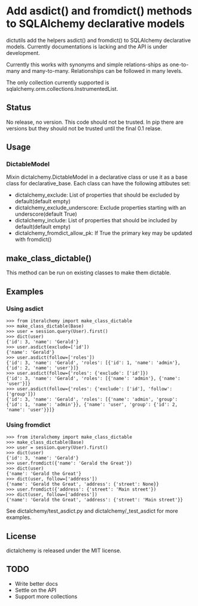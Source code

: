 # Add asdict() and fromdict() methods to SQLAlchemy declarative models

dictutils add the helpers asdict() and fromdict() to SQLAlchemy declarative models. Currently documentations is lacking and the API is under development.

Currently this works with synonyms and simple relations-ships as one-to-many and many-to-many. Relationships can be followed in many levels.

The only collection currently supported is sqlalchemy.orm.collections.InstrumentedList.

## Status

No release, no version. This code should not be trusted. In pip there are versions but they should not be trusted until the final 0.1 relase.

## Usage

### DictableModel

Mixin dictalchemy.DictableModel in a declarative class or use it as a base class for declarative\_base. Each class can have the following attibutes set:

* dictalchemy\_exclude: List of properties that should be excluded by default(default empty)
* dictalchemy\_exclude\_underscore: Exclude properties starting with an underscore(default True)
* dictalchemy\_include: List of properties that should be included by default(default empty)
* dictalchemy\_fromdict\_allow\_pk: If True the primary key may be updated with fromdict()

## make\_class\_dictable()

This method can be run on existing classes to make them dictable.

## Examples

### Using asdict

```
>>> from iteralchemy import make_class_dictable
>>> make_class_dictable(Base)
>>> user = session.query(User).first()
>>> dict(user)
{'id': 3, 'name': 'Gerald'}
>>> user.asdict(exclude=['id'])
{'name': 'Gerald'}
>>> user.asdict(follow=['roles'])
{'id': 3, 'name': 'Gerald', 'roles': [{'id': 1, 'name': 'admin'}, {'id': 2, 'name': 'user'}]}
>>> user.asdict(follow={'roles': {'exclude': ['id']})
{'id': 3, 'name': 'Gerald', 'roles': [{'name': 'admin'}, {'name': 'user'}]}
>>> user.asdict(follow={'roles': {'exclude': ['id'], 'follow': ['group']})
{'id': 3, 'name': 'Gerald', 'roles': [{'name': 'admin', 'group': {'id': 1, 'name': 'admin'}}, {'name': 'user', 'group': {'id': 2, 'name': 'user'}}]}

```

### Using fromdict

```
>>> from iteralchemy import make_class_dictable
>>> make_class_dictable(Base)
>>> user = session.query(User).first()
>>> dict(user)
{'id': 3, 'name': 'Gerald'}
>>> user.fromdict({'name': 'Gerald the Great'})
>>> dict(user)
{'name': 'Gerald the Great'}
>>> dict(user, follow=['address'])
{'name': 'Gerald the Great', 'address': {'street': None}}
>>> user.fromdict({'address': {'street': 'Main street'})
>>> dict(user, follow=['address'])
{'name': 'Gerald the Great', 'address': {'street': 'Main street'}}
```

See dictalchemy/test\_asdict.py and dictalchemy/\_test\_asdict for more examples.


## License

dictalchemy is released under the MIT license.


## TODO

* Write better docs
* Settle on the API
* Support more collections
